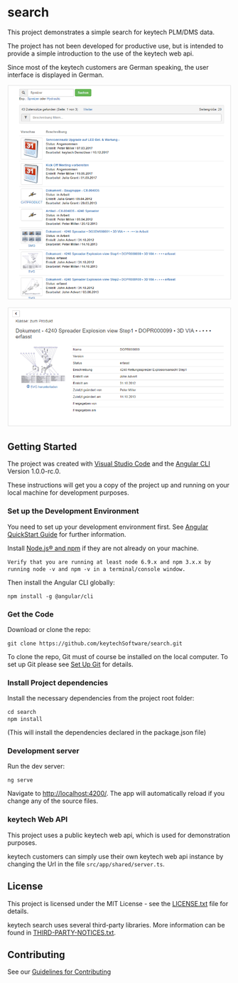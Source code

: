 # search

This project demonstrates a simple search for keytech PLM/DMS data.

The project has not been developed for productive use, but is intended to provide a simple introduction to the use of the keytech web api.

Since most of the keytech customers are German speaking, the user interface is displayed in German.

![Search result](docs/search-result.png "Search result")


![Detail view](docs/detail-view.png "Detail view")


## Getting Started
The project was created with [Visual Studio Code](https://code.visualstudio.com/) and the [Angular CLI](https://github.com/angular/angular-cli) Version 1.0.0-rc.0.

These instructions will get you a copy of the project up and running on your local machine for development purposes.

### Set up the Development Environment
You need to set up your development environment first. See [Angular QuickStart Guide](https://angular.io/guide/quickstart) for further information.

Install [Node.js® and npm](https://nodejs.org/en/download/) if they are not already on your machine.

```
Verify that you are running at least node 6.9.x and npm 3.x.x by running node -v and npm -v in a terminal/console window.
```

Then install the Angular CLI globally:
```
npm install -g @angular/cli
```

### Get the Code
Download or clone the repo: 
```
git clone https://github.com/keytechSoftware/search.git
```
To clone the repo, Git must of course be installed on the local computer. To set up Git please see [Set Up Git](https://help.github.com/articles/set-up-git/) for details.


### Install Project dependencies
Install the necessary dependencies from the project root folder:
```
cd search
npm install
```
(This will install the dependencies declared in the package.json file)

### Development server
Run the dev server:
```
ng serve
```

Navigate to [http://localhost:4200/](http://localhost:4200/). The app will automatically reload if you change any of the source files.

### keytech Web API
This project uses a public keytech web api, which is used for demonstration purposes.

keytech customers can simply use their own keytech web api instance by changing the Url in the file `src/app/shared/server.ts`.


## License
This project is licensed under the MIT License - see the [LICENSE.txt](LICENSE.txt) file for details.

keytech search uses several third-party libraries. More information can be found in [THIRD-PARTY-NOTICES.txt](docs/THIRD-PARTY-NOTICES.txt).

## Contributing
See our [Guidelines for Contributing](docs/CONTRIBUTING.md)

